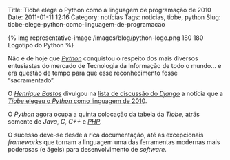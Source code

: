 Title: Tiobe elege o Python como a linguagem de programação de 2010
Date: 2011-01-11 12:16
Category: notícias
Tags: noticias, tiobe, python
Slug: tiobe-elege-python-como-linguagem-de-programacao

{% img representative-image /images/blog/python-logo.png 180 180 Logotipo do Python %}

Não é de hoje que [*Python*][] conquistou o
respeito dos mais diversos entusiastas do mercado de Tecnologia da
Informação de todo o mundo… e era questão de tempo para que esse
reconhecimento fosse “sacramentado”.

<!-- PELICAN_END_SUMMARY -->

O [*Henrique Bastos*][] divulgou na [lista de discussão do *Django*][] a
notícia que a [*Tiobe* elegeu o *Python* como linguagem de 2010][].

O _Python_ agora ocupa a quinta colocação da tabela da _Tiobe_, atrás
somente de _Java_, _C_, _C++_ e [*PHP*][].

O sucesso deve-se desde a rica documentação, até as excepcionais
_frameworks_ que tornam a linguagem uma das ferramentas modernas mais
poderosas (e ágeis) para desenvolvimento de _software_.

[*python*]: {tag}python "Leia mais sobre Python"
[*php*]: {tag}php "Leia mais sobre PHP"
[*henrique bastos*]: http://henriquebastos.net/2011/01/09/python-e-eleito-a-linguagem-de-2010/ "Python é eleito a linguagem de 2010"
[lista de discussão do *django*]: http://groups.google.com/group/django-brasil "Grupo de discussão Django Brasil"
[*tiobe* elegeu o *python* como linguagem de 2010]: http://www.tiobe.com/index.php/content/paperinfo/tpci/index.html "January Headline: Python wins the TIOBE Programming Language Award of 2010!"
